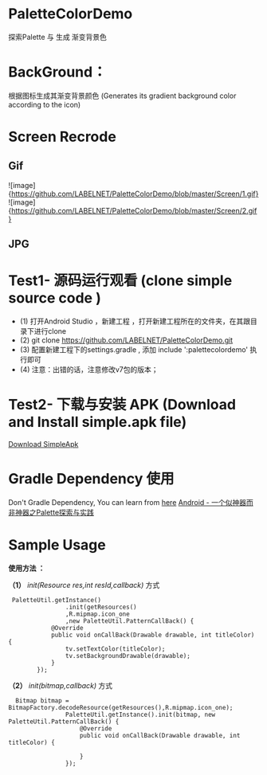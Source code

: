 # PaletteColorDemo
  探索Palette 与 生成 渐变背景色
# BackGround：
  根据图标生成其渐变背景颜色
  (Generates its gradient background color according to the icon)

# Screen Recrode
  ## Gif
  ![image]{https://github.com/LABELNET/PaletteColorDemo/blob/master/Screen/1.gif}
  ![image]{https://github.com/LABELNET/PaletteColorDemo/blob/master/Screen/2.gif}
  ## JPG

# Test1- 源码运行观看 (clone simple source code )
  * (1) 打开Android Studio ，新建工程 ，打开新建工程所在的文件夹，在其跟目录下进行clone
  * (2) git clone https://github.com/LABELNET/PaletteColorDemo.git
  * (3) 配置新建工程下的settings.gradle , 添加 include ':palettecolordemo' 执行即可
  * (4) 注意：出错的话，注意修改v7包的版本；

# Test2- 下载与安装 APK (Download and Install simple.apk file)
  [Download SimpleApk](https://github.com/LABELNET/PaletteColorDemo/blob/master/Screen/simple.apk)

# Gradle Dependency 使用
  Don't Gradle Dependency, You can learn from [ here](http://blog.csdn.net/LABLENET/article/details/52340634)
  [ Android - 一个似神器而非神器之Palette探索与实践](http://blog.csdn.net/LABLENET/article/details/52340634)

# Sample Usage

**使用方法 ：**

**（1）** *init(Resource res,int resId,callback)*  方式

```
 PaletteUtil.getInstance()
                .init(getResources()
                ,R.mipmap.icon_one
                ,new PaletteUtil.PatternCallBack() {
            @Override
            public void onCallBack(Drawable drawable, int titleColor) {
                tv.setTextColor(titleColor);
                tv.setBackgroundDrawable(drawable);
            }
        });
```
**（2）** *init(bitmap,callback)*  方式

```
  Bitmap bitmap = BitmapFactory.decodeResource(getResources(),R.mipmap.icon_one);
                PaletteUtil.getInstance().init(bitmap, new PaletteUtil.PatternCallBack() {
                    @Override
                    public void onCallBack(Drawable drawable, int titleColor) {

                    }
                });
